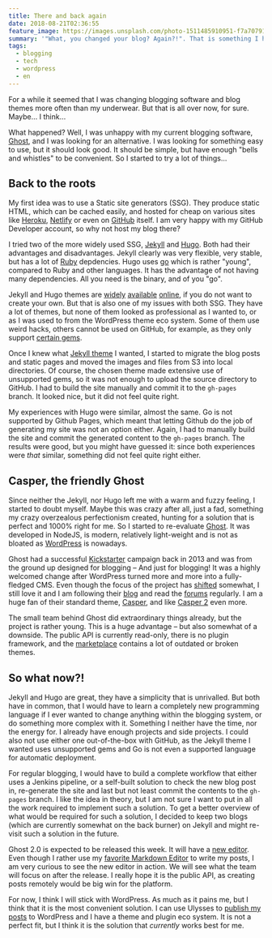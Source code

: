 ```yaml
---
title: There and back again
date: 2018-08-21T02:36:55
feature_image: https://images.unsplash.com/photo-1511485910951-f7a707918e93?ixlib=rb-0.3.5&q=80&fm=jpg&crop=entropy&cs=tinysrgb&w=1080&fit=max&ixid=eyJhcHBfaWQiOjExNzczfQ&s=d1ceb5a99bfd7225bf1a999f3ff068cd
summary: '"What, you changed your blog? Again?!". That is something I hear very often these days. And they are right, every single one of them.'
tags:
  - blogging
  - tech
  - wordpress
  - en
---
```


For a while it seemed that I was changing blogging software and blog themes more often than my underwear. But that is all over now, for sure. Maybe… I think…

What happened? Well, I was unhappy with my current blogging software, [Ghost](https://ghost.org), and I was looking for an alternative. I was looking for something easy to use, but it should look good. It should be simple, but have enough "bells and whistles" to be convenient. So I started to try a lot of things...

## Back to the roots

My first idea was to use a Static site generators (SSG). They produce static HTML, which can be cached easily, and hosted for cheap on various sites like [Heroku](https://www.heroku.com), [Netlify](https://www.netlify.com/) or even on [GitHub](https://pages.github.com/) itself. I am very happy with my GitHub Developer account, so why not host my blog there?

I tried two of the more widely used SSG, [Jekyll](https://jekyllrb.com/) and [Hugo](https://gohugo.io/). Both had their advantages and disadvantages. Jekyll clearly was very flexible, very stable, but has a lot of [Ruby](https://www.ruby-lang.org/en/) depdencies. Hugo uses [go](https://golang.org/) which is rather "young", compared to Ruby and other languages. It has the advantage of not having many dependencies. All you need is the binary, and of you "go".

Jekyll and Hugo themes are [widely](https://themes.gohugo.io/) [available](http://jekyllthemes.org/) [online](https://jekyllthemes.io/), if you do not want to create your own. But that is also one of my issues with both SSG. They have a lot of themes, but none of them looked as professional as I wanted to, or as I was used to from the WordPress theme eco system. Some of them use weird hacks, others cannot be used on GitHub, for example, as they only support [certain gems](https://help.github.com/articles/adding-jekyll-plugins-to-a-github-pages-site/).

Once I knew what [Jekyll theme](https://github.com/jekyller/jasper2) I wanted, I started to migrate the blog posts and static pages and moved the images and files from S3 into local directories. Of course, the chosen theme made extensive use of unsupported gems, so it was not enough to upload the source directory to GitHub. I had to build the site manually and commit it to the `gh-pages` branch. It looked nice, but it did not feel quite right.

My experiences with Hugo were similar, almost the same. Go is not supported by Github Pages, which meant that letting Github do the job of generating my site was not an option either. Again, I had to manually build the site and commit the generated content to the `gh-pages` branch. The results were good, but you might have guessed it: since both experiences were _that_ similar, something did not feel quite right either.

## Casper, the friendly Ghost

Since neither the Jekyll, nor Hugo left me with a warm and fuzzy feeling, I started to doubt myself. Maybe this was crazy after all, just a fad, something my crazy overzealous perfectionism created, hunting for a solution that is perfect and 1000% right for me. So I started to re-evaluate [Ghost](https://ghost.org/). It was developed in NodeJS, is modern, relatively light-weight and is not as bloated as [WordPress](https://wordpress.org/) is nowadays.

Ghost had a successful [Kickstarter](https://www.kickstarter.com/projects/johnonolan/ghost-just-a-blogging-platform) campaign back in 2013 and was from the ground up designed for blogging – And just for blogging! It was a highly welcomed change after WordPress turned more and more into a fully-fledged CMS. Even though the focus of the project has [shifted](https://blog.ghost.org/journalism/) somewhat, I still love it and I am following their [blog](https://blog.ghost.org/) and read the [forums](https://forum.ghost.org/) regularly. I am a huge fan of their standard theme, [Casper](https://github.com/TryGhost/Casper/tree/1.4), and like [Casper 2](https://github.com/TryGhost/Casper/) even more.

The small team behind Ghost did extraordinary things already, but the project is rather young. This is a huge advantage – but also somewhat of a downside. The public API is currently read-only, there is no plugin framework, and the [marketplace](https://marketplace.ghost.org/) contains a lot of outdated or broken themes.

## So what now?!

Jekyll and Hugo are great, they have a simplicity that is unrivalled. But both have in common, that I would have to learn a completely new programming language if I ever wanted to change anything within the blogging system, or do something more complex with it. Something I neither have the time, nor the energy for. I already have enough projects and side projects. I could also not use either one out-of-the-box with GitHub, as the Jekyll theme I wanted uses unsupported gems and Go is not even a supported language for automatic deployment.

For regular blogging, I would have to build a complete workflow that either uses a Jenkins pipeline, or a self-built solution to check the new blog post in, re-generate the site and last but not least commit the contents to the `gh-pages` branch. I like the idea in theory, but I am not sure I want to put in all the work required to implement such a solution. To get a better overview of what would be required for such a solution, I decided to keep two blogs (which are currently somewhat on the back burner) on Jekyll and might re-visit such a solution in the future.

Ghost 2.0 is expected to be released this week. It will have a [new editor](https://forum.ghost.org/t/koenig-editor-beta-release/1284). Even though I rather use my [favorite Markdown Editor](https://ulysses.app/) to write my posts, I am very curious to see the new editor in action. We will see what the team will focus on after the release. I really hope it is the public API, as creating posts remotely would be big win for the platform.

For now, I think I will stick with WordPress. As much as it pains me, but I think that it is the most convenient solution. I can use Ulysses to [publish my posts](https://ulysses.app/tutorials/wordpress) to WordPress and I have a theme and plugin eco system. It is not a perfect fit, but I think it is the solution that _currently_ works best for me.
